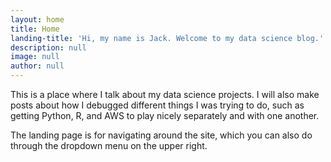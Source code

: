 ```yaml
---
layout: home
title: Home
landing-title: 'Hi, my name is Jack. Welcome to my data science blog.'
description: null
image: null
author: null
---
```


This is a place where I talk about my data science projects. I will also make posts about how I debugged different things I was trying to do, such as getting Python, R, and AWS to play nicely separately and with one another.

The landing page is for navigating around the site, which you can also do through the dropdown menu on the upper right.
